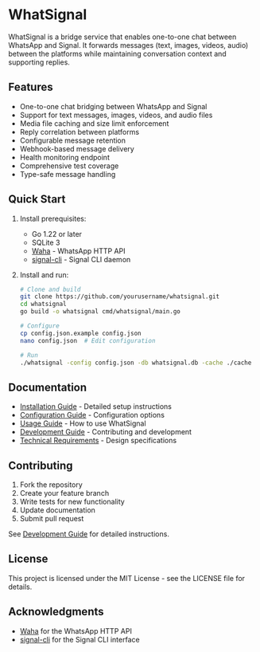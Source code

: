 # WhatSignal

WhatSignal is a bridge service that enables one-to-one chat between WhatsApp and Signal. It forwards messages (text, images, videos, audio) between the platforms while maintaining conversation context and supporting replies.

## Features

- One-to-one chat bridging between WhatsApp and Signal
- Support for text messages, images, videos, and audio files
- Media file caching and size limit enforcement
- Reply correlation between platforms
- Configurable message retention
- Webhook-based message delivery
- Health monitoring endpoint
- Comprehensive test coverage
- Type-safe message handling

## Quick Start

1. Install prerequisites:
   - Go 1.22 or later
   - SQLite 3
   - [Waha](https://github.com/devlikeapro/waha) - WhatsApp HTTP API
   - [signal-cli](https://github.com/AsamK/signal-cli) - Signal CLI daemon

2. Install and run:
   ```bash
   # Clone and build
   git clone https://github.com/yourusername/whatsignal.git
   cd whatsignal
   go build -o whatsignal cmd/whatsignal/main.go

   # Configure
   cp config.json.example config.json
   nano config.json  # Edit configuration

   # Run
   ./whatsignal -config config.json -db whatsignal.db -cache ./cache
   ```

## Documentation

- [Installation Guide](02-installation.md) - Detailed setup instructions
- [Configuration Guide](03-configuration.md) - Configuration options
- [Usage Guide](04-usage.md) - How to use WhatSignal
- [Development Guide](05-development.md) - Contributing and development
- [Technical Requirements](06-requirements.md) - Design specifications

## Contributing

1. Fork the repository
2. Create your feature branch
3. Write tests for new functionality
4. Update documentation
5. Submit pull request

See [Development Guide](05-development.md) for detailed instructions.

## License

This project is licensed under the MIT License - see the LICENSE file for details.

## Acknowledgments

- [Waha](https://github.com/devlikeapro/waha) for the WhatsApp HTTP API
- [signal-cli](https://github.com/AsamK/signal-cli) for the Signal CLI interface 